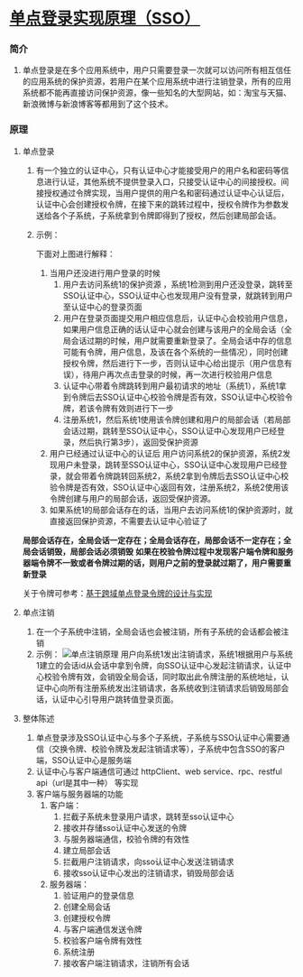 # [单点登录实现原理（SSO）](https://www.cnblogs.com/zhuchenglin/p/8968530.html)



### 简介

1. 单点登录是在多个应用系统中，用户只需要登录一次就可以访问所有相互信任的应用系统的保护资源，若用户在某个应用系统中进行注销登录，所有的应用系统都不能再直接访问保护资源，像一些知名的大型网站，如：淘宝与天猫、新浪微博与新浪博客等都用到了这个技术。

### 原理

1. 单点登录

   1. 有一个独立的认证中心，只有认证中心才能接受用户的用户名和密码等信息进行认证，其他系统不提供登录入口，只接受认证中心的间接授权。间接授权通过令牌实现，当用户提供的用户名和密码通过认证中心认证后，认证中心会创建授权令牌，在接下来的跳转过程中，授权令牌作为参数发送给各个子系统，子系统拿到令牌即得到了授权，然后创建局部会话。

   2. 示例：

      

      下面对上图进行解释：

      1. 当用户还没进行用户登录的时候
         1. 用户去访问系统1的保护资源 ，系统1检测到用户还没登录，跳转至SSO认证中心，SSO认证中心也发现用户没有登录，就跳转到用户至认证中心的登录页面
         2. 用户在登录页面提交用户相应信息后，认证中心会校验用户信息，如果用户信息正确的话认证中心就会创建与该用户的全局会话（全局会话过期的时候，用户就需要重新登录了。全局会话中存的信息可能有令牌，用户信息，及该在各个系统的一些情况），同时创建授权令牌，然后进行下一步，否则认证中心给出提示（用户信息有误），待用户再次点击登录的时候，再一次进行校验用户信息
         3. 认证中心带着令牌跳转到用户最初请求的地址（系统1），系统1拿到令牌后去SSO认证中心校验令牌是否有效，SSO认证中心校验令牌，若该令牌有效则进行下一步
         4. 注册系统1，然后系统1使用该令牌创建和用户的局部会话（若局部会话过期，跳转至SSO认证中心，SSO认证中心发现用户已经登录，然后执行第3步），返回受保护资源
      2. 用户已经通过认证中心的认证后
         用户访问系统2的保护资源，系统2发现用户未登录，跳转至SSO认证中心，SSO认证中心发现用户已经登录，就会带着令牌跳转回系统2，系统2拿到令牌后去SSO认证中心校验令牌是否有效，SSO认证中心返回有效，注册系统2，系统2使用该令牌创建与用户的局部会话，返回受保护资源。
      3. 如果系统1的局部会话存在的话，当用户去访问系统1的保护资源时，就直接返回保护资源，不需要去认证中心验证了

   **局部会话存在，全局会话一定存在；全局会话存在，局部会话不一定存在；全局会话销毁，局部会话必须销毁**
   **如果在校验令牌过程中发现客户端令牌和服务器端令牌不一致或者令牌过期的话，则用户之前的登录就过期了，用户需要重新登录**

   关于令牌可参考：[基于跨域单点登录令牌的设计与实现](https://blog.csdn.net/baicp3/article/details/46118203)

2. 单点注销

   1. 在一个子系统中注销，全局会话也会被注销，所有子系统的会话都会被注销
   2. 示例：
      ![单点注销原理](C:\Users\AlmostLover\Desktop\MarkDown笔记\资料\1243000632f89db69dbb)
      用户向系统1发出注销请求，系统1根据用户与系统1建立的会话id从会话中拿到令牌，向SSO认证中心发起注销请求，认证中心校验令牌有效，会销毁全局会话，同时取出此令牌注册的系统地址，认证中心向所有注册系统发出注销请求，各系统收到注销请求后销毁局部会话，认证中心引导用户跳转值登录页面。

3. 整体陈述

   1. 单点登录涉及SSO认证中心与多个子系统，子系统与SSO认证中心需要通信（交换令牌、校验令牌及发起注销请求等），子系统中包含SSO的客户端，SSO认证中心是服务端
   2. 认证中心与客户端通信可通过 httpClient、web service、rpc、restful api（url是其中一种） 等实现
   3. 客户端与服务器端的功能
      1. 客户端：
         1. 拦截子系统未登录用户请求，跳转至sso认证中心
         2. 接收并存储sso认证中心发送的令牌
         3. 与服务器端通信，校验令牌的有效性
         4. 建立局部会话
         5. 拦截用户注销请求，向sso认证中心发送注销请求
         6. 接收sso认证中心发出的注销请求，销毁局部会话
      2. 服务器端：
         1. 验证用户的登录信息
         2. 创建全局会话
         3. 创建授权令牌
         4. 与客户端通信发送令牌
         5. 校验客户端令牌有效性
         6. 系统注册
         7. 接收客户端注销请求，注销所有会话